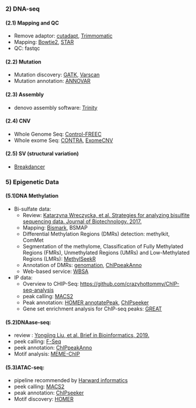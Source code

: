 ### 2) DNA-seq  
#### (2.1) Mapping and QC  
- Remove adaptor: [cutadapt](https://cutadapt.readthedocs.io/en/stable/), [Trimmomatic](http://www.usadellab.org/cms/?page=trimmomatic)
- Mapping: [Bowtie2](http://bowtie-bio.sourceforge.net/bowtie2/index.shtml), [STAR](https://github.com/alexdobin/STAR)  
- QC: fastqc  
#### (2.2) Mutation
- Mutation discovery: [GATK](https://gatk.broadinstitute.org/hc/en-us), [Varscan](http://dkoboldt.github.io/varscan/)
- Mutation annotation: [ANNOVAR](http://annovar.openbioinformatics.org/en/latest/user-guide/download/)
#### (2.3) Assembly
- denovo assembly software: [Trinity](https://github.com/trinityrnaseq/trinityrnaseq/wiki)
#### (2.4) CNV
- Whole Genome Seq: [Control-FREEC](http://boevalab.inf.ethz.ch/FREEC/)  
- Whole exome Seq: [CONTRA](http://contra-cnv.sourceforge.net/), [ExomeCNV](https://www.ncbi.nlm.nih.gov/pmc/articles/PMC3179661/)
#### (2.5) SV (structural variation)
- [Breakdancer](http://breakdancer.sourceforge.net/)

### 5) Epigenetic Data
#### (5.1)DNA Methylation 
 - Bi-sulfate data:
   - Review: [Katarzyna Wreczycka, et al. Strategies for analyzing bisulfite sequencing data. Journal of Biotechnology. 2017.](https://www.sciencedirect.com/science/article/pii/S0168165617315936)
   - Mapping: [Bismark](http://www.bioinformatics.babraham.ac.uk/projects/bismark/), BSMAP
   - Differential Methylation Regions (DMRs) detection: methylkit, ComMet
   - Segmentation of the methylome, Classification of Fully Methylated Regions (FMRs), Unmethylated Regions (UMRs) and Low-Methylated Regions (LMRs): [MethylSeekR](http://www.bioconductor.org/packages/release/bioc/html/MethylSeekR.html)
   - Annotation of DMRs: [genomation](https://bioconductor.org/packages/release/bioc/html/genomation.html), [ChIPpeakAnno](https://www.bioconductor.org/packages/release/bioc/html/ChIPpeakAnno.html)  
   - Web-based service: [WBSA](http://wbsa.big.ac.cn/)
 - IP data:
   - Overview to CHIP-Seq: https://github.com/crazyhottommy/ChIP-seq-analysis
   - peak calling: [MACS2](https://github.com/taoliu/MACS/wiki/Advanced:-Call-peaks-using-MACS2-subcommands)
   - Peak annotation: [HOMER annotatePeak](http://homer.ucsd.edu/homer/ngs/annotation.html), [ChIPseeker](http://bioconductor.org/packages/release/bioc/html/ChIPseeker.html)
   - Gene set enrichment analysis for ChIP-seq peaks: [GREAT](http://bejerano.stanford.edu/great/public/html/)
   
#### (5.2)DNAase-seq: 
- review : [Yongjing Liu, et al. Brief in Bioinformatics, 2019.](https://academic.oup.com/bib/article-abstract/20/5/1865/5053117?redirectedFrom=fulltext)
- peek calling:  [F-Seq](http://fureylab.web.unc.edu/software/fseq/)
- peek annotation: [ChIPpeakAnno](https://www.bioconductor.org/packages/release/bioc/html/ChIPpeakAnno.html)
- Motif analysis: [MEME-ChIP](http://meme-suite.org/doc/meme-chip.html?man_type=web)
#### (5.3)ATAC-seq:
 - pipeline recommended by [Harward informatics](https://github.com/harvardinformatics/ATAC-seq)
 - peek calling: [MACS2](https://github.com/taoliu/MACS/wiki/Advanced:-Call-peaks-using-MACS2-subcommands)  
 - peak annotation: [ChIPseeker](https://bioconductor.org/packages/release/bioc/html/ChIPseeker.html)
 - Motif discovery: [HOMER](http://homer.ucsd.edu/homer/introduction/basics.html)
 
